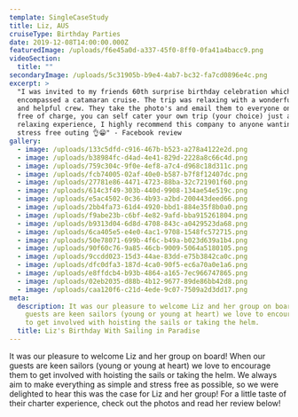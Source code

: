 ```yaml
---
template: SingleCaseStudy
title: Liz, AUS
cruiseType: Birthday Parties
date: 2019-12-08T14:00:00.000Z
featuredImage: /uploads/f6e45a0d-a337-45f0-8ff0-0fa41a4bacc9.png
videoSection:
  title: ""
secondaryImage: /uploads/5c31905b-b9e4-4ab7-bc32-fa7cd0896e4c.png
excerpt: >
  "I was invited to my friends 60th surprise birthday celebration which
  encompassed a catamaran cruise. The trip was relaxing with a wonderful, caring
  and helpful crew. They take the photo's and email them to everyone on board
  free of charge, you can self cater your own trip (your choice) just a lovely
  relaxing experience, I highly recommend this company to anyone wanting a
  stress free outing 👌😁" - Facebook review
gallery:
  - image: /uploads/133c5dfd-c916-467b-b523-a278a4122e2d.png
  - image: /uploads/b38984fc-d4ad-4e41-829d-2228a8c66c4d.png
  - image: /uploads/759c304c-9f0e-4ef8-a7c4-d968c18d311c.png
  - image: /uploads/fcb74005-02af-40e0-b587-b7f8f12407dc.png
  - image: /uploads/27781e86-4471-4723-88ba-32c721901f60.png
  - image: /uploads/614c3f49-303b-440d-9908-134ae54e519c.png
  - image: /uploads/e5ac4502-0c36-4b93-a2bd-200443deed66.png
  - image: /uploads/2bb4fa73-61d4-4920-bbd1-884e35f8b0a0.png
  - image: /uploads/f9abe23b-c6bf-4e82-9afd-bba915261804.png
  - image: /uploads/b9313d04-6d8d-4708-843c-a0429523da68.png
  - image: /uploads/6ca405e5-e4e0-4ac1-9708-1548fc572715.png
  - image: /uploads/50e78071-699b-4f6c-b49a-b023d639a1b4.png
  - image: /uploads/90f60c76-9a85-46cb-9009-5064a5180105.png
  - image: /uploads/9ccdd023-15d3-44ae-83dd-e75b3842ca0c.png
  - image: /uploads/dfc0dfa3-187d-4ca0-90f5-ec6a70a0e1a6.png
  - image: /uploads/e8ffdcb4-b93b-4864-a165-7ec966747865.png
  - image: /uploads/02eb2035-d88b-4b12-9677-89de86bb42d8.png
  - image: /uploads/caa120f6-c21d-4ede-9c07-7509a2d3dd17.png
meta:
  description: It was our pleasure to welcome Liz and her group on board! When our
    guests are keen sailors (young or young at heart) we love to encourage them
    to get involved with hoisting the sails or taking the helm.
  title: Liz's Birthday With Sailing in Paradise
---
```

It was our pleasure to welcome Liz and her group on board! When our guests are keen sailors (young or young at heart) we love to encourage them to get involved with hoisting the sails or taking the helm. We always aim to make everything as simple and stress free as possible, so we were delighted to hear this was the case for Liz and her group! For a little taste of their charter experience, check out the photos and read her review below!